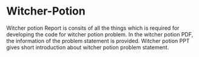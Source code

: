 # Witcher-Potion
Witcher potion Report is consits of all the things which is required for developing the code for witcher potion problem.
In the witcher potion PDF, the information of the problem statement is provided.
Witcher potion PPT gives short introduction about witcher potion problem statement.
